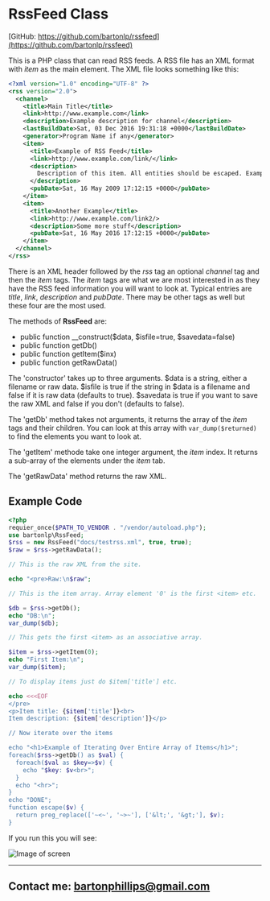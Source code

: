 # RssFeed Class
[GitHub: https://github.com/bartonlp/rssfeed](https://github.com/bartonlp/rssfeed)

This is a PHP class that can read RSS feeds. A RSS file has an XML format with *item* as the main element. The XML file looks something like this:

```xml
<?xml version="1.0" encoding="UTF-8" ?>
<rss version="2.0">
  <channel>
    <title>Main Title</title>
    <link>http://www.example.com</link>
    <description>Example description for channel</description>
    <lastBuildDate>Sat, 03 Dec 2016 19:31:18 +0000</lastBuildDate>
    <generator>Program Name if any</generator>
    <item>
      <title>Example of RSS Feed</title>
      <link>http://www.example.com/link/</link>
      <description>
        Description of this item. All entities should be escaped. Example &lt;test&gt; 
      </description>
      <pubDate>Sat, 16 May 2009 17:12:15 +0000</pubDate>
    </item>
    <item>
      <title>Another Example</title>
      <link>http://www.example.com/link2/>
      <description>Some more stuff</description>
      <pubDate>Sat, 16 May 2016 17:12:15 +0000</pubDate>
    </item>
  </channel>
</rss>
```

There is an XML header followed by the *rss* tag an optional *channel* tag and then the *item* tags. The *item* tags are what we are most interested in as they have the RSS feed information you will want to look at. Typical entries are *title*, *link*, *description* and *pubDate*. There may be other tags as well but these four are the most used. 

The methods of **RssFeed** are:

* public function __construct($data, $isfile=true, $savedata=false)
* public function getDb()
* public function getItem($inx)
* public function getRawData()

The 'constructor' takes up to three arguments. $data is a string, either a filename or raw data. $isfile is true if the string in $data is a filename and false if it is raw data (defaults to true). $savedata is true if you want to save the raw XML and false if you don't (defaults to false). 

The 'getDb' method takes not arguments, it returns the array of the *item* tags and their children. You can look at this array with `var_dump($returned)` to find the elements you want to look at.

The 'getItem' methode take one integer argument, the *item* index. It returns a sub-array of the elements under the *item* tab.

The 'getRawData' method returns the raw XML.

## Example Code

```php
<?php
requier_once($PATH_TO_VENDOR . "/vendor/autoload.php");
use bartonlp\RssFeed;
$rss = new RssFeed("docs/testrss.xml", true, true);
$raw = $rss->getRawData();

// This is the raw XML from the site.

echo "<pre>Raw:\n$raw";

// This is the item array. Array element '0' is the first <item> etc.

$db = $rss->getDb();
echo "DB:\n";
var_dump($db);

// This gets the first <item> as an associative array.

$item = $rss->getItem(0);
echo "First Item:\n";
var_dump($item);

// To display items just do $item['title'] etc.

echo <<<EOF
</pre>
<p>Item title: {$item['title']}<br>
Item description: {$item['description']}</p>

// Now iterate over the items

echo "<h1>Example of Iterating Over Entire Array of Items</h1>";
foreach($rss->getDb() as $val) {
  foreach($val as $key=>$v) {
    echo "$key: $v<br>";
  }
  echo "<hr>";
}
echo "DONE";
function escape($v) {
  return preg_replace(['~<~', '~>~'], ['&lt;', '&gt;'], $v);
}
```

If you run this you will see:

![Image of screen](https://bartonlp.github.io/rssfeed/image.png)

---

## Contact me: [bartonphillips@gmail.com](mailto://bartonphillips@gmail.com)
